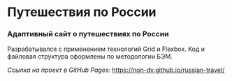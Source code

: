 # Путешествия по России

### Адаптивный сайт о путешествиях по России

Разрабатывался с применением технологий Grid и Flexbox. Код и файловая структура оформлены по методологии БЭМ.

*Ссылка на проект в GitHub Pages:* https://non-dv.github.io/russian-travel/
